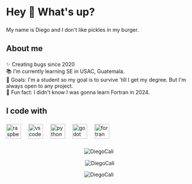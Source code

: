 <h1 align="left">Hey 👋 What's up?</h1>

###

<p align="left">My name is Diego and I don't like pickles in my burger.</p>

###

<h2 align="left">About me</h2>

###

<p align="left">✨ Creating bugs since 2020<br>📚 I'm currently learning SE in USAC, Guatemala.<br>🎯 Goals: I'm a student so my goal is to survive 'till I get my degree. But I'm always open to any project.<br>🎲 Fun fact: I didn't know I was gonna learn Fortran in 2024.</p>

###

<h2 align="left">I code with</h2>

###

<div align="left">
  <img src="https://cdn.jsdelivr.net/gh/devicons/devicon/icons/raspberrypi/raspberrypi-original.svg" height="40" alt="raspberrypi logo"  />
  <img width="12" />
  <img src="https://cdn.jsdelivr.net/gh/devicons/devicon/icons/vscode/vscode-original.svg" height="40" alt="vscode logo"  />
  <img width="12" />
  <img src="https://cdn.jsdelivr.net/gh/devicons/devicon/icons/python/python-original.svg" height="40" alt="python logo"  />
  <img width="12" />
  <img src="https://cdn.jsdelivr.net/gh/devicons/devicon/icons/godot/godot-original.svg" height="40" alt="godot logo"  />
  <img width="12" />
  <img src="https://www.svgrepo.com/show/373607/fortran.svg" height="40" alt="fortran logo"  />
</div>

###

<div align=center>
<p><img align="center" src="https://github-readme-stats.vercel.app/api/top-langs?username=DiegoCali&show_icons=true&locale=en&hide_title=false&layout=compact&card_width=320&langs_count=5&theme=gruvbox&hide_border=false&order=2&hide=html,css"" alt="DiegoCali" /></p>
<p>&nbsp;<img align="center" src="https://github-readme-stats.vercel.app/api?username=DiegoCali&show_icons=true&theme=gruvbox&hide_border=false&locale=en" alt="DiegoCali" /></p>
<p><img align="center" src="https://github-readme-streak-stats.herokuapp.com/?user=DiegoCali&theme=gruvbox&hide_border=false" alt="DiegoCali" /></p>
</div>

###
